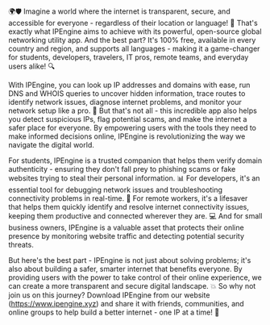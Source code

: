 🌍🛡️ Imagine a world where the internet is transparent, secure, and accessible for everyone - regardless of their location or language! 📡 That's exactly what IPEngine aims to achieve with its powerful, open-source global networking utility app. And the best part? It's 100% free, available in every country and region, and supports all languages - making it a game-changer for students, developers, travelers, IT pros, remote teams, and everyday users alike! 🔍

With IPEngine, you can look up IP addresses and domains with ease, run DNS and WHOIS queries to uncover hidden information, trace routes to identify network issues, diagnose internet problems, and monitor your network setup like a pro. 🚀 But that's not all - this incredible app also helps you detect suspicious IPs, flag potential scams, and make the internet a safer place for everyone. By empowering users with the tools they need to make informed decisions online, IPEngine is revolutionizing the way we navigate the digital world.

For students, IPEngine is a trusted companion that helps them verify domain authenticity - ensuring they don't fall prey to phishing scams or fake websites trying to steal their personal information. 📊 For developers, it's an essential tool for debugging network issues and troubleshooting connectivity problems in real-time. 🔧 For remote workers, it's a lifesaver that helps them quickly identify and resolve internet connectivity issues, keeping them productive and connected wherever they are. 💻 And for small business owners, IPEngine is a valuable asset that protects their online presence by monitoring website traffic and detecting potential security threats.

But here's the best part - IPEngine is not just about solving problems; it's also about building a safer, smarter internet that benefits everyone. By providing users with the power to take control of their online experience, we can create a more transparent and secure digital landscape. 💥 So why not join us on this journey? Download IPEngine from our website (https://www.ipengine.xyz) and share it with friends, communities, and online groups to help build a better internet - one IP at a time! 🌟